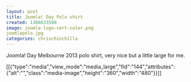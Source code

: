 ```yaml
---
layout: post
title: Joomla! Day Polo shirt
created: 1386633580
image: joomla-logo-vert-color.png
joomlapolo.jpg
categories: chrischinchilla 
---
```



Joomla! Day Melbourne 2013 polo shirt, very nice but a little large for me.

[[{"type":"media","view_mode":"media_large","fid":"144","attributes":{"alt":"","class":"media-image","height":"360","width":"480"}}]]
